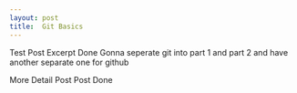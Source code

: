 ```yaml
---
layout: post 
title:  Git Basics
---
```


<!--link-->


<!--post-->
Test Post
Excerpt Done
Gonna seperate git into part 1 and part 2
and have another separate one for github

<!--excerpt-->

More Detail Post
Post Done